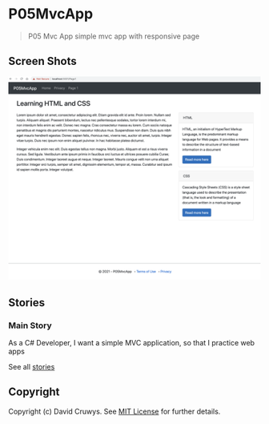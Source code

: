 # P05MvcApp

> P05 Mvc App simple mvc app with responsive page

## Screen Shots

![Home](shot-after.png 'Before screenshot')

## Stories

### Main Story

As a C# Developer, I want a simple MVC application, so that I practice web apps

See all [stories](./STORIES.md)

## Copyright

Copyright (c) David Cruwys. See [MIT License](LICENSE.txt) for further details.
